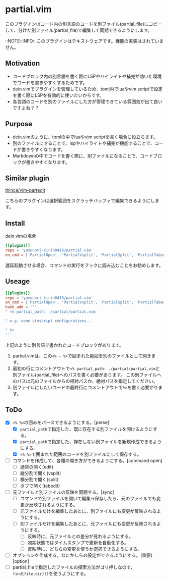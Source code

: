 # partial.vim

このプラグインはコード内の別言語のコードを別ファイル(partial_file)にコピーして、分けた別ファイル(partial_file)で編集して同期できるようにします。

::NOTE::INFO:: このプラグインはテキストウェアです。機能の実装はされていません。


## Motivation

* コードブロック内の別言語を書く際にLSPやハイライトや補完が効いた環境でコードを書きやすくするためです。
* dein.vimでプラグインを管理しているため、toml内でluaやvim scriptで設定を書く際にLSPを有効的に使いたいからです。
* 各言語のコードを別のファイルにした方が管理できている雰囲気が出て良いですよね？？


## Purpose

* dein.vimのように、tomlの中でluaやvim scriptを書く場合に役立ちます。
* 別のファイルにすることで、lspやハイライトや補完が機能することで、コードが書きやすくなります。
* Markdownの中でコードを書く際に、別ファイルになることで、コードブロックが書きやすくなります。


## Similar plugin

[thinca/vim-partedit](https://github.com/thinca/vim-partedit)

こちらのプラグインは選択範囲をスクラッチバッファで編集できるようにします。


## Install

dein.vimの場合

```toml
[[plugins]]
repo = 'yasunori-kirin0418/partial.vim'
on_cmd = ['PartialOpen', 'PartialVsplit', 'PartialSplit', 'PartialTabedit', 'PartialSync']
```

遅延起動させる場合、コマンドの実行をフックに読み込むことをお勧めします。


## Useage

```toml
[[plugins]]
repo = 'yasunori-kirin0418/partial.vim'
on_cmd = ['PartialOpen', 'PartialVsplit', 'PartialSplit', 'PartialTabedit', 'PartialSync']
hook_add = '''
" <% partial_path: ./partial/partial.vim

" e.g. some vimscript configurations...

" %>
'''
```

上記のように別言語で書かれたコードブロックがあります。

1. partial.vimは、この`<% ~ %>`で囲まれた範囲を別のファイルとして開きます。
1. 最初の行にコメントアウトで`<% partial_path: ./partial/partial.vim`と別ファイル(partial_file)へのパスを書く必要があります。
    この別ファイルへのパスは元のファイルからの相対パスか、絶対パスを指定してください。
1. 別ファイルにしたいコードの最終行にコメントアウトで`%>`を書く必要がります。


## ToDo

* [x] `<% %>`の囲みをパースできるようにする。[perse]
    * [x] `partial_path`で指定した、既に存在する別ファイルを開けるようにする。
    * [x] `partial_path`で指定した、存在しない別ファイルを新規作成できるようにする。
    * [x] `<% %>`で囲まれた範囲のコードを別ファイルにして保存する。
* [ ] コマンドを作成して、各種の開き方ができるようにする。[command open]
    * [ ] 通常の開く(edit)
    * [ ] 縦分割で開く(vsplit)
    * [ ] 横分割で開く(split)
    * [ ] タブで開く(tabedit)
* [ ] 元ファイルと別ファイルの反映を同期する。[sync]
    * [ ] コマンドで別ファイルを開いて編集→保存したら、元のファイルでも変更が反映されるようにする。
    * [ ] 元ファイルだけを編集したあとに、別ファイルにも変更が反映されるようにする。
    * [ ] 別ファイルだけを編集したあとに、元ファイルにも変更が反映されるようにする。
        * [ ] 反映時に、元ファイルとの差分が見れるようにする。
        * [ ] 初期状態ではタイムスタンプで更新を自動化する。
        * [ ] 反映時に、どちらの変更を使うか選択できるようにする。
* [ ] オプションを作成する。なにかしらの設定ができるようにする。(重要)[option]
* [ ] partial_fileで指定したファイルの探索方法がゴリ押しなので、`find{file,dir}()`を使うようにする。
